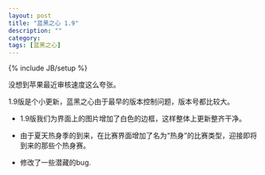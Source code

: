 ```yaml
---
layout: post
title: "蓝黑之心 1.9"
description: ""
category: 
tags: [蓝黑之心]
---
```

{% include JB/setup %}

没想到苹果最近审核速度这么夸张。

1.9版是个小更新，蓝黑之心由于最早的版本控制问题，版本号都比较大。

* 1.9版我们为界面上的图片增加了白色的边框，这样整体上更新整齐干净。

* 由于夏天热身季的到来，在比赛界面增加了名为“热身”的比赛类型，迎接即将到来的那些个热身赛。

* 修改了一些潜藏的bug.
